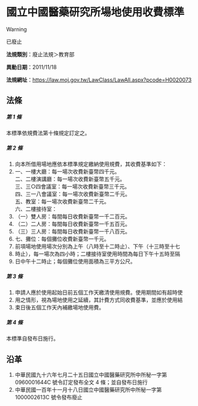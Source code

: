 # 國立中國醫藥研究所場地使用收費標準


> [!WARNING]
> 已廢止


**法規類別**：廢止法規＞教育部

**異動日期**：2011/11/18  

**法規網址**：https://law.moj.gov.tw/LawClass/LawAll.aspx?pcode=H0020073



## 法條
##### 第 1 條
本標準依規費法第十條規定訂定之。

##### 第 2 條
1. 向本所借用場地應依本標準規定繳納使用規費，其收費基準如下： 
1. 一、一樓大廳：每一場次收費新臺幣四千元。  
二、二樓演講廳：每一場次收費新臺幣五千元。  
三、三○四會議室：每一場次收費新臺幣三千元。  
四、三一八會議室：每一場次收費新臺幣二千元。  
五、教室：每一場次收費新臺幣二千元。  
六、二樓接待室：
1. （一）雙人房：每間每日收費新臺幣一千二百元。
1. （二）二人房：每間每日收費新臺幣一千五百元。
1. （三）三人房：每間每日收費新臺幣一千八百元。
1. 七、攤位：每個攤位收費新臺幣一千元。
1. 前項場地使用場次分別為上午（八時至十二時止）、下午（十三時至十七
1. 時止），每一場次為四小時；二樓接待室使用時間為每日下午十五時至隔
1. 日中午十二時止；每個攤位使用面積為三平方公尺。

##### 第 3 條
1. 申請人應於使用起始日前五個工作天繳清使用規費。使用期間如有超時使
1. 用之情形，視為場地使用之延續，其計費方式同收費基準，並應於使用結
1. 束日後五個工作天內補繳場地使用費。

##### 第 4 條
本標準自發布日施行。

## 沿革
1. 中華民國九十六年七月二十五日國立中國醫藥研究所中所秘一字第 0960001644C  號令訂定發布全文 4  條；並自發布日施行
1. 中華民國一百年十一月十八日國立中國醫藥研究所中所秘一字第 1000002613C  號令發布廢止
